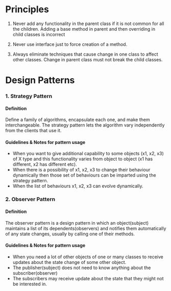 # Principles

1. Never add any functionality in the parent class if it is not common for all the children. Adding a base method 
in parent and then overriding in child classes is incorrect

2. Never use interface just to force creation of a method.

3. Always eliminate techniques that cause change in one class to affect other classes. Change in parent class must not
break the child classes.

# Design Patterns

### 1. Strategy Pattern

#### Definition
Define a family of algorithms, encapsulate each one, and make them interchangeable. The strategy pattern lets
the algorithm vary independently from the clients that use it.

#### Guidelines & Notes for pattern usage

- When you want to give additional capability to some objects (x1, x2, x3) of X type and this functionality 
varies from object to object (x1 has different, x2 has different etc).
- When there is a possibility of x1, x2, x3 to change their behaviour dynamically then those set of behaviours
can be imparted using the strategy pattern.
- When the list of behaviours x1, x2, x3 can evolve dynamically.

### 2. Observer Pattern

#### Definition
The observer pattern is a design pattern in which an object(subject) maintains a list of its
dependents(observers) and notifies them automatically of any state changes, usually by calling one of 
their methods.

#### Guidelines & Notes for pattern usage
- When you need a lot of other objects of one or many classes to receive updates about the state
change of some other object.
- The publisher(subject) does not need to know anything about the subscriber(observer)
- The subscribers may receive update about the state that they might not be interested in.